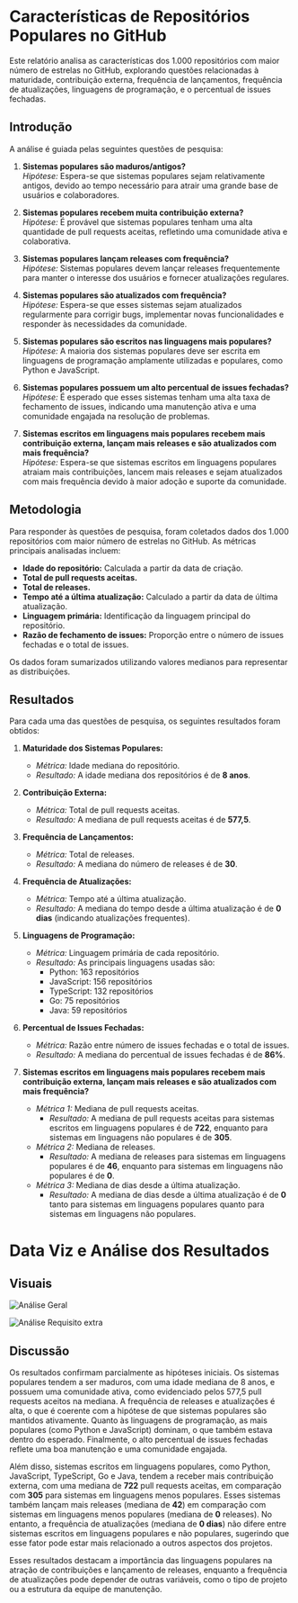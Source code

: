# Características de Repositórios Populares no GitHub

Este relatório analisa as características dos 1.000 repositórios com maior número de estrelas no GitHub, explorando questões relacionadas à maturidade, contribuição externa, frequência de lançamentos, frequência de atualizações, linguagens de programação, e o percentual de issues fechadas.

## Introdução

A análise é guiada pelas seguintes questões de pesquisa:

1. **Sistemas populares são maduros/antigos?**  
   *Hipótese:* Espera-se que sistemas populares sejam relativamente antigos, devido ao tempo necessário para atrair uma grande base de usuários e colaboradores.

2. **Sistemas populares recebem muita contribuição externa?**  
   *Hipótese:* É provável que sistemas populares tenham uma alta quantidade de pull requests aceitas, refletindo uma comunidade ativa e colaborativa.

3. **Sistemas populares lançam releases com frequência?**  
   *Hipótese:* Sistemas populares devem lançar releases frequentemente para manter o interesse dos usuários e fornecer atualizações regulares.

4. **Sistemas populares são atualizados com frequência?**  
   *Hipótese:* Espera-se que esses sistemas sejam atualizados regularmente para corrigir bugs, implementar novas funcionalidades e responder às necessidades da comunidade.

5. **Sistemas populares são escritos nas linguagens mais populares?**  
   *Hipótese:* A maioria dos sistemas populares deve ser escrita em linguagens de programação amplamente utilizadas e populares, como Python e JavaScript.

6. **Sistemas populares possuem um alto percentual de issues fechadas?**  
   *Hipótese:* É esperado que esses sistemas tenham uma alta taxa de fechamento de issues, indicando uma manutenção ativa e uma comunidade engajada na resolução de problemas.

7. **Sistemas escritos em linguagens mais populares recebem mais contribuição externa, lançam mais releases e são atualizados com mais frequência?**  
   *Hipótese:* Espera-se que sistemas escritos em linguagens populares atraiam mais contribuições, lancem mais releases e sejam atualizados com mais frequência devido à maior adoção e suporte da comunidade.

## Metodologia

Para responder às questões de pesquisa, foram coletados dados dos 1.000 repositórios com maior número de estrelas no GitHub. As métricas principais analisadas incluem:

- **Idade do repositório:** Calculada a partir da data de criação.
- **Total de pull requests aceitas.**
- **Total de releases.**
- **Tempo até a última atualização:** Calculado a partir da data de última atualização.
- **Linguagem primária:** Identificação da linguagem principal do repositório.
- **Razão de fechamento de issues:** Proporção entre o número de issues fechadas e o total de issues.

Os dados foram sumarizados utilizando valores medianos para representar as distribuições.

## Resultados

Para cada uma das questões de pesquisa, os seguintes resultados foram obtidos:

1. **Maturidade dos Sistemas Populares:**
   - *Métrica:* Idade mediana do repositório.
   - *Resultado:* A idade mediana dos repositórios é de **8 anos**.

2. **Contribuição Externa:**
   - *Métrica:* Total de pull requests aceitas.
   - *Resultado:* A mediana de pull requests aceitas é de **577,5**.

3. **Frequência de Lançamentos:**
   - *Métrica:* Total de releases.
   - *Resultado:* A mediana do número de releases é de **30**.

4. **Frequência de Atualizações:**
   - *Métrica:* Tempo até a última atualização.
   - *Resultado:* A mediana do tempo desde a última atualização é de **0 dias** (indicando atualizações frequentes).

5. **Linguagens de Programação:**
   - *Métrica:* Linguagem primária de cada repositório.
   - *Resultado:* As principais linguagens usadas são:
     - Python: 163 repositórios
     - JavaScript: 156 repositórios
     - TypeScript: 132 repositórios
     - Go: 75 repositórios
     - Java: 59 repositórios

6. **Percentual de Issues Fechadas:**
   - *Métrica:* Razão entre número de issues fechadas e o total de issues.
   - *Resultado:* A mediana do percentual de issues fechadas é de **86%**.

7. **Sistemas escritos em linguagens mais populares recebem mais contribuição externa, lançam mais releases e são atualizados com mais frequência?**
   - *Métrica 1:* Mediana de pull requests aceitas.
     - *Resultado:* A mediana de pull requests aceitas para sistemas escritos em linguagens populares é de **722**, enquanto para sistemas em linguagens não populares é de **305**.
   - *Métrica 2:* Mediana de releases.
     - *Resultado:* A mediana de releases para sistemas em linguagens populares é de **46**, enquanto para sistemas em linguagens não populares é de **0**.
   - *Métrica 3:* Mediana de dias desde a última atualização.
     - *Resultado:* A mediana de dias desde a última atualização é de **0** tanto para sistemas em linguagens populares quanto para sistemas em linguagens não populares.
       
# Data Viz e Análise dos Resultados

## Visuais
![Análise Geral](utils/Dashboard%20de%20Análise%20de%20Repositórios%20Populares%20no%20Github.png)

![Análise Requisito extra](utils/Análise%20requisito%20extra.png)


## Discussão

Os resultados confirmam parcialmente as hipóteses iniciais. Os sistemas populares tendem a ser maduros, com uma idade mediana de 8 anos, e possuem uma comunidade ativa, como evidenciado pelos 577,5 pull requests aceitos na mediana. A frequência de releases e atualizações é alta, o que é coerente com a hipótese de que sistemas populares são mantidos ativamente. Quanto às linguagens de programação, as mais populares (como Python e JavaScript) dominam, o que também estava dentro do esperado. Finalmente, o alto percentual de issues fechadas reflete uma boa manutenção e uma comunidade engajada.

Além disso, sistemas escritos em linguagens populares, como Python, JavaScript, TypeScript, Go e Java, tendem a receber mais contribuição externa, com uma mediana de **722** pull requests aceitas, em comparação com **305** para sistemas em linguagens menos populares. Esses sistemas também lançam mais releases (mediana de **42**) em comparação com sistemas em linguagens menos populares (mediana de **0** releases). No entanto, a frequência de atualizações (mediana de **0 dias**) não difere entre sistemas escritos em linguagens populares e não populares, sugerindo que esse fator pode estar mais relacionado a outros aspectos dos projetos.

Esses resultados destacam a importância das linguagens populares na atração de contribuições e lançamento de releases, enquanto a frequência de atualizações pode depender de outras variáveis, como o tipo de projeto ou a estrutura da equipe de manutenção.

